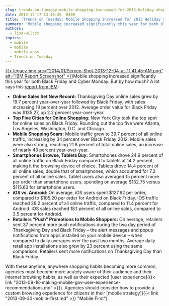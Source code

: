 ```yaml
---
slug: trends-on-tuesday-mobile-shopping-increased-for-2013-holiday-shopping
date: 2013-12-17 13:16:26 -0400
title: 'Trends on Tuesday: Mobile Shopping Increased for 2013 Holiday Shopping'
summary: 'Mobile shopping increased significantly this year for both Black Friday and Cyber Monday. But by how much? A lot says this report from IBM: Online Sales Set New Record: Thanksgiving Day online sales grew by 19.7 percent year-over-year followed by Black Friday, with sales increasing 19 percent over 2012.'
authors:
  - lisa-wilcox
topics:
  - mobile
  - mobile
  - mobile-apps
  - Trends on Tuesday
---
```


[{{< legacy-img src="2014/01/Screen-Shot-2013-12-04-at-11.41.45-AM.png" alt="IBM Report Screenshot" >}}](https://s3.amazonaws.com/digitalgov/_legacy-img/2014/01/Screen-Shot-2013-12-04-at-11.41.45-AM.png)Mobile shopping increased significantly this year for both Black Friday and Cyber Monday. But by how much? A lot says this [report from IBM](http://www-01.ibm.com/software/marketing-solutions/benchmark-reports/black-friday-2013.html):

  * **Online Sales Set New Record:** Thanksgiving Day online sales grew by 19.7 percent year-over-year followed by Black Friday, with sales increasing 19 percent over 2012. Average order value for Black Friday was $135.27, up 2.2 percent year-over-year.
  * **Top Five Cities for Online Shopping:** New York City took the top spot for online sales on Black Friday. Rounding out the top five were Atlanta, Los Angeles, Washington, D.C. and Chicago.
  * **Mobile Shopping Soars:** Mobile traffic grew to 39.7 percent of all online traffic, increasing by 34 percent over Black Friday 2012. Mobile sales were also strong, reaching 21.8 percent of total online sales, an increase of nearly 43 percent year-over-year.
  * **Smartphones Browse, Tablets Buy:** Smartphones drove 24.9 percent of all online traffic on Black Friday compared to tablets at 14.2 percent, making it the browsing device of choice. Tablets drove 14.4 percent of all online sales, double that of smartphones, which accounted for 7.2 percent of all online sales. Tablet users also averaged 15 percent more per order than smartphone users, spending on average $132.75 versus $115.63 for smartphone users.
  * **iOS vs. Android:** On average, iOS users spent $127.92 per order, compared to $105.20 per order for Android on Black Friday. iOS traffic reached 28.2 percent of all online traffic, compared to 11.4 percent for Android. iOS sales reached 18.1 percent of all online sales, compared to 3.5 percent for Android.
  * **Retailers “Push” Promotions to Mobile Shoppers:** On average, retailers sent 37 percent more push notifications during the two day period of Thanksgiving Day and Black Friday – the alert messages and popup notifications from apps installed on your mobile device – when compared to daily averages over the past two months. Average daily retail app installations also grew by 23 percent using the same comparison. Retailers sent more notifications on Thanksgiving Day than Black Friday.

With these anytime, anywhere shopping habits becoming more common, agencies must become more acutely aware of their audience and their internet browsing habits, as well as their expected [user experience]({{< link "2013-09-18-making-mobile-gov-user-experience-recommendations.md" >}}). Agencies should consider how to provide a custom browsing experience for citizens in their [mobile strategy]({{< link "2013-09-30-mobile-first.md" >}} "Mobile First").